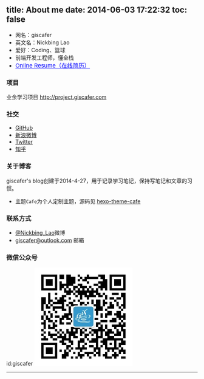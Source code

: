 title: About me
date: 2014-06-03 17:22:32
toc: false
---

 - 网名：giscafer
 - 英文名：Nickbing Lao
 - 爱好：Coding、篮球
 - 前端开发工程师，懂全栈
 - <a style="font-size:15px;color:blue" href="http://blog.giscafer.com/aboutme/cv.html" target="_blank">Online Resume（在线简历）</a>
 

### 项目

业余学习项目
http://project.giscafer.com


### 社交

 - [GitHub](https://github.com/giscafer)
 - [新浪微博](http://weibo.com/laohoubin)
 - [Twitter](https://twitter.com/nickbinglao)
 - [知乎](https://www.zhihu.com/people/giscafer)

### 关于博客

giscafer's blog创建于2014-4-27，用于记录学习笔记，保持写笔记和文章的习惯。

- 主题`Cafe`为个人定制主题，源码见 [hexo-theme-cafe](https://github.com/giscafer/hexo-theme-cafe)


### 联系方式

 - [@Nickbing_Lao](http://weibo.com/laohoubin)微博
 - giscafer@outlook.com 邮箱


### 微信公众号
id:giscafer
![giscafer](/static/images/qrcode_giscafer.jpg)

---
